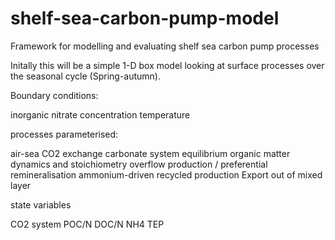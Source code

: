 shelf-sea-carbon-pump-model
===========================

Framework for modelling and evaluating shelf sea carbon pump processes

Initally this will be a simple 1-D box model looking at surface processes over the seasonal cycle (Spring-autumn).

Boundary conditions:

inorganic nitrate concentration
temperature

processes parameterised:

air-sea CO2 exchange
carbonate system equilibrium
organic matter dynamics and stoichiometry
overflow production / preferential remineralisation
ammonium-driven recycled production
Export out of mixed layer


state variables

CO2 system
POC/N
DOC/N
NH4
TEP
